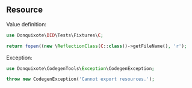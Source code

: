## Resource

Value definition:

```php
use Donquixote\DID\Tests\Fixtures\C;

return fopen((new \ReflectionClass(C::class))->getFileName(), 'r');
```

Exception:

```php
use Donquixote\CodegenTools\Exception\CodegenException;

throw new CodegenException('Cannot export resources.');
```

